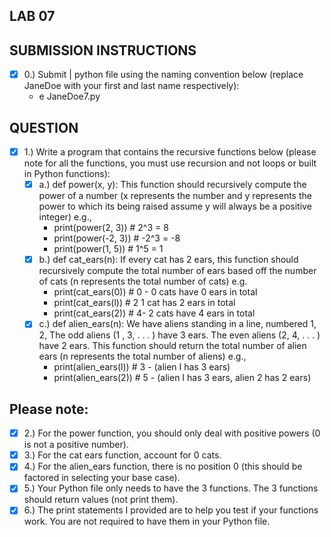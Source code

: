 ## **LAB 07**


## **SUBMISSION INSTRUCTIONS**

- [x] 0.) Submit | python file using the naming convention below (replace JaneDoe with your first and last name respectively):
	* e JaneDoe7.py
	
	
## **QUESTION**

- [x] 1.) Write a program that contains the recursive functions below (please note for all the functions, you must use recursion and not loops or built in Python functions):
	- [x] a.) def power(x, y): This function should recursively compute the power of a number (x represents the number and y represents the power to which its being raised assume y will always be a positive integer) e.g.,
 		* print(power(2, 3))	# 2^3 = 8
 		* print(power(-2, 3))	# -2^3 = -8
 		* print(power(1, 5))	# 1^5 = 1
	- [x] b.) def cat_ears(n): If every cat has 2 ears, this function should recursively compute the total number of ears based off the number of cats (n represents the total number of cats) e.g.
		* print(cat_ears(0)) # 0 - 0 cats have 0 ears in total
		* print(cat_ears(l)) # 2  1 cat has 2 ears in total
		* print(cat_ears(2)) # 4- 2 cats have 4 ears in total
	- [x] c.) def alien_ears(n): We have aliens standing in a line, numbered 1, 2, The odd aliens (1 , 3, . . . ) have 3 ears. The even aliens (2, 4, . . . ) have 2 ears. This function should return the total number of alien ears (n represents the total number of aliens) e.g.,
 		* print(alien_ears(l)) # 3 - (alien I has 3 ears) 
 		* print(alien_ears(2)) # 5 - (alien I has 3 ears, alien 2 has 2 ears)

## Please note:

- [x] 2.) For the power function, you should only deal with positive powers (0 is not a positive number).
- [x] 3.) For the cat ears function, account for 0 cats.
- [x] 4.) For the alien_ears function, there is no position 0 (this should be factored in selecting your base case).
- [x] 5.) Your Python file only needs to have the 3 functions. The 3 functions should return values (not print them).
- [x] 6.) The print statements I provided are to help you test if your functions work. You are not required to have them in your Python file.
